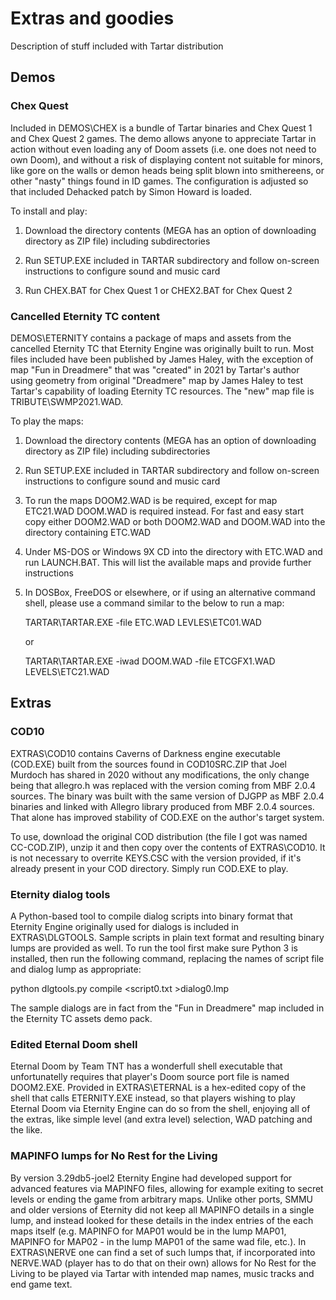 # Extras and goodies 

Description of stuff included with Tartar distribution

## Demos

### Chex Quest

Included in DEMOS\CHEX is a bundle of Tartar binaries and Chex Quest 1 and 
Chex Quest 2 games. The demo allows anyone to appreciate Tartar in action
without even loading any of Doom assets (i.e. one does not need to own Doom),
and without a risk of displaying content not suitable for minors, like gore
on the walls or demon heads being split blown into smithereens, or other
"nasty" things found in ID games. The configuration is adjusted so that 
included Dehacked patch by Simon Howard is loaded.

To install and play:

1. Download the directory contents (MEGA has an option of downloading directory
   as ZIP file) including subdirectories

2. Run SETUP.EXE included in TARTAR subdirectory and follow on-screen 
   instructions to configure sound and music card

3. Run CHEX.BAT for Chex Quest 1 or CHEX2.BAT for Chex Quest 2

### Cancelled Eternity TC content

DEMOS\ETERNITY contains a package of maps and assets from the cancelled
Eternity TC that Eternity Engine was originally built to run. Most files 
included have been published by James Haley, with the exception of
map "Fun in Dreadmere" that was "created" in 2021 by Tartar's author  
using geometry from original "Dreadmere" map by James Haley to test
Tartar's capability of loading Eternity TC resources. The "new" map
file is TRIBUTE\SWMP2021.WAD. 

To play the maps:

1. Download the directory contents (MEGA has an option of downloading directory
   as ZIP file) including subdirectories

2. Run SETUP.EXE included in TARTAR subdirectory and follow on-screen 
   instructions to configure sound and music card

3. To run the maps DOOM2.WAD is be required, except for map ETC21.WAD
   DOOM.WAD is required instead. For fast and easy start copy either DOOM2.WAD
   or both DOOM2.WAD and DOOM.WAD into the directory containing ETC.WAD 

4. Under MS-DOS or Windows 9X CD into the directory with ETC.WAD and
   run LAUNCH.BAT. This will list the available maps and provide further
   instructions

5. In DOSBox, FreeDOS or elsewhere, or if using an alternative command shell,
   please use a command similar to the below to run a map:  

   TARTAR\TARTAR.EXE -file ETC.WAD LEVLES\ETC01.WAD  

   or

   TARTAR\TARTAR.EXE -iwad DOOM.WAD -file ETCGFX1.WAD LEVELS\ETC21.WAD  

## Extras

### COD10

EXTRAS\COD10 contains Caverns of Darkness engine executable (COD.EXE) 
built from the sources found in COD10SRC.ZIP that Joel Murdoch 
has shared in 2020 without any modifications, the only change being 
that allegro.h was replaced with the version coming from MBF 2.0.4
sources. The binary was built with the same version of DJGPP as MBF 2.0.4 
binaries and linked with Allegro library produced from MBF 2.0.4 sources.
That alone has improved stability of COD.EXE on the author's 
target system.

To use, download the original COD distribution (the file I got was 
named CC-COD.ZIP), unzip it and then copy over the contents of EXTRAS\COD10.
It is not necessary to overrite KEYS.CSC with the version provided,
if it's already present in your COD directory. Simply run COD.EXE to play.

### Eternity dialog tools

A Python-based tool to compile dialog scripts into binary format that 
Eternity Engine originally used for dialogs is included in EXTRAS\DLGTOOLS. 
Sample scripts in plain text format and resulting binary lumps are provided
as well. To run the tool first make sure Python 3 is installed, then run 
the following command, replacing the names of script file and dialog lump 
as appropriate:

python dlgtools.py compile <script0.txt >dialog0.lmp  

The sample dialogs are in fact from the "Fun in Dreadmere" map included in the 
Eternity TC assets demo pack.

### Edited Eternal Doom shell 

Eternal Doom by Team TNT has a wonderfull shell executable that unfortunatelly 
requires that player's Doom source port file is named DOOM2.EXE. Provided in 
EXTRAS\ETERNAL is a hex-edited copy of the shell that calls ETERNITY.EXE instead,
so that players wishing to play Eternal Doom via Eternity Engine can do so 
from the shell, enjoying all of the extras, like simple level (and extra level) 
selection, WAD patching and the like.

### MAPINFO lumps for No Rest for the Living

By version 3.29db5-joel2 Eternity Engine had developed support for advanced features 
via MAPINFO files, allowing for example exiting to secret levels or ending the game 
from arbitrary maps. Unlike other ports, SMMU and older versions of Eternity did not
keep all MAPINFO details in a single lump, and instead looked for these details 
in the index entries of the each maps itself (e.g. MAPINFO for MAP01 would be 
in the lump MAP01, MAPINFO for MAP02 - in the lump MAP01 of the same wad file, etc.). 
In EXTRAS\NERVE one can find a set of such lumps that, if incorporated into NERVE.WAD 
(player has to do that on their own) allows for No Rest for the Living 
to be played via Tartar with intended map names, music tracks and end game text.

